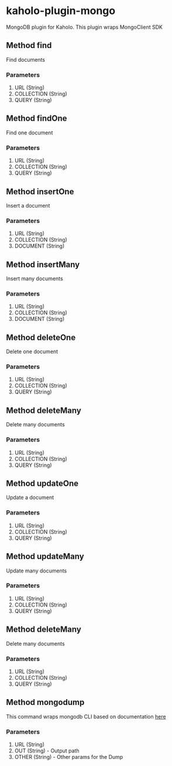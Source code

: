 # kaholo-plugin-mongo
MongoDB plugin for Kaholo. This plugin wraps MongoClient SDK

## Method find
Find documents
### Parameters
1) URL (String)
2) COLLECTION (String)
3) QUERY (String)

## Method findOne
Find one document
### Parameters
1) URL (String)
2) COLLECTION (String)
3) QUERY (String)

## Method insertOne
Insert a document
### Parameters
1) URL (String)
2) COLLECTION (String)
3) DOCUMENT (String)

## Method insertMany
Insert many documents
### Parameters
1) URL (String)
2) COLLECTION (String)
3) DOCUMENT (String)

## Method deleteOne
Delete one document
### Parameters
1) URL (String)
2) COLLECTION (String)
3) QUERY (String)

## Method deleteMany
Delete many documents
### Parameters
1) URL (String)
2) COLLECTION (String)
3) QUERY (String)

## Method updateOne
Update a document
### Parameters
1) URL (String)
2) COLLECTION (String)
3) QUERY (String)

## Method updateMany
Update many documents
### Parameters
1) URL (String)
2) COLLECTION (String)
3) QUERY (String)

## Method deleteMany
Delete many documents
### Parameters
1) URL (String)
2) COLLECTION (String)
3) QUERY (String)

## Method mongodump
This command wraps mongodb CLI based on documentation [here](https://docs.mongodb.com/database-tools/mongodump/)
### Parameters
1) URL (String)
2) OUT (String) - Output path
3) OTHER (String) - Other params for the Dump 
